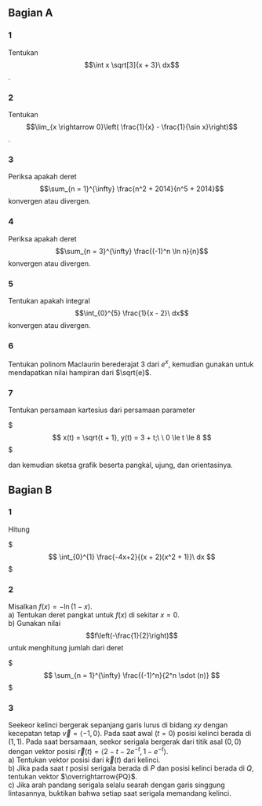 ## Bagian A

### 1
Tentukan $$\int x \sqrt[3]{x + 3}\ dx$$.

### 2
Tentukan $$\lim_{x \rightarrow 0}\left( \frac{1}{x} - \frac{1}{\sin x}\right)$$.

### 3
Periksa apakah deret $$\sum_{n = 1}^{\infty} \frac{n^2 + 2014}{n^5 + 2014}$$ konvergen atau divergen.

### 4
Periksa apakah deret $$\sum_{n = 3}^{\infty} \frac{(-1)^n \ln n}{n}$$ konvergen atau divergen.

### 5
Tentukan apakah integral $$\int_{0}^{5} \frac{1}{x - 2}\ dx$$ konvergen atau divergen.

### 6
Tentukan polinom Maclaurin berederajat $3$ dari $e^x$, kemudian gunakan untuk mendapatkan nilai hampiran dari $\sqrt{e}$.

### 7
Tentukan persamaan kartesius dari persamaan parameter

$$$
x(t) = \sqrt{t + 1}, y(t) = 3 + t;\ \  0 \le t \le 8
$$$

dan kemudian sketsa grafik beserta pangkal, ujung, dan orientasinya.

## Bagian B

### 1
Hitung

$$$
\int_{0}^{1} \frac{-4x+2}{(x + 2)(x^2 + 1)}\ dx
$$$

### 2
Misalkan $f(x) = -\ln(1 - x)$.  
a) Tentukan deret pangkat untuk $f(x)$ di sekitar $x = 0$.  
b) Gunakan nilai $$f\left(-\frac{1}{2}\right)$$ untuk menghitung jumlah dari deret

$$$
\sum_{n = 1}^{\infty} \frac{(-1)^n}{2^n \sdot (n)}
$$$

### 3
Seekeor kelinci bergerak sepanjang garis lurus di bidang $xy$ dengan kecepatan tetap $\vec{v} = \langle-1, 0\rangle$. Pada saat awal $(t = 0)$ posisi kelinci berada di $(1,1)$. Pada saat bersamaan, seekor serigala bergerak dari titik asal $(0,0)$ dengan vektor posisi $\vec{r}(t) = \langle2 - t - 2e^{-t}, 1 - e^{-t}\rangle$.  
a) Tentukan vektor posisi dari $\vec{k}(t)$ dari kelinci.  
b) Jika pada saat $t$ posisi serigala berada di $P$ dan posisi kelinci berada di $Q$, tentukan vektor $\overrightarrow{PQ}$.  
c) Jika arah pandang serigala selalu searah dengan garis singgung lintasannya, buktikan bahwa setiap saat serigala memandang kelinci.
